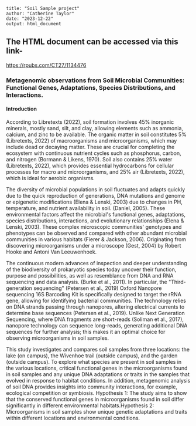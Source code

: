 ```
title: "Soil Sample project"
author: "Catherine Taylor"
date: "2023-12-22"
output: html_document
```

## The HTML document can be accessed via this link-
https://rpubs.com/CT27/1134476

### Metagenomic observations from Soil Microbial Communities: Functional Genes, Adaptations, Species Distributions, and Interactions.
#### Introduction
According to Libretexts (2022), soil formation involves 45% inorganic minerals, mostly sand, silt, and clay, allowing elements such as ammonia, calcium, and zinc to be available. The organic matter in soil constitutes 5% (Libretexts, 2022) of macroorganisms and microorganisms, which may include dead or decaying matter. These are crucial for completing the ecosystem with continuous nutrient cycles such as phosphorus, carbon, and nitrogen (Bormann & Likens, 1970). Soil also contains 25% water (Libretexts, 2022), which provides essential hydrocarbons for cellular processes for macro and microorganisms, and 25% air (Libretexts, 2022), which is ideal for aerobic organisms. 

The diversity of microbial populations in soil fluctuates and adapts quickly due to the quick reproduction of generations, DNA mutations and genome or epigenetic modifications (Elena & Lenski, 2003) due to changes in PH, temperature, and nutrient availability in soil. (Daniel, 2005). These environmental factors affect the microbial's functional genes, adaptations, species distributions, interactions, and evolutionary relationships (Elena & Lenski, 2003). These complex microscopic communities' genotypes and phenotypes can be observed and compared with other abundant microbial communities in various habitats (Fierer & Jackson, 2006). Originating from discovering microorganisms under a microscope (Gest, 2004) by Robert Hooke and Antoni Van Leeuwenhoek. 

The continuous modern advances of inspection and deeper understanding of the biodiversity of prokaryotic species today uncover their function, purpose and possibilities, as well as resemblance from DNA and RNA sequencing and data analysis. (Burke et al., 2011). In particular, the "Third-generation sequencing" (Petersen et al., 2019) Oxford Nanopore sequencing 16S Barcoding Kit is specifically designed to target the rRNA gene, allowing for identifying bacterial communities. The technology relies on DNA strands passing through nanopores, altering electrical currents to determine base sequences (Petersen et al., 2019). Unlike Next Generation Sequencing, where DNA fragments are short-reads (Soliman et al., 2017), nanopore technology can sequence long-reads, generating additional DNA sequences for further analysis; this makes it an optimal choice for observing microorganisms in soil samples.

This study investigates and compares soil samples from three locations: the lake (on campus), the Wivenhoe trail (outside campus), and the garden (outside campus). To explore what species are present in soil samples in the various locations, critical functional genes in the microorganisms found in soil samples and any unique DNA adaptations or traits in the samples that evolved in response to habitat conditions. In addition, metagenomic analysis of soil DNA provides insights into community interactions, for example, ecological competition or symbiosis. Hypothesis 1: The study aims to show that the conserved functional genes in microorganisms found in soil differ significantly in different environmental habitats.Hypothesis 2: Microorganisms in soil samples show unique genetic adaptations and traits within different locations and environmental conditions.


